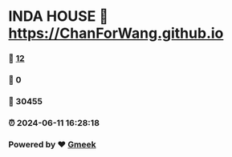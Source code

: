 # INDA HOUSE :link: https://ChanForWang.github.io 
### :page_facing_up: [12](https://ChanForWang.github.io/tag.html) 
### :speech_balloon: 0 
### :hibiscus: 30455 
### :alarm_clock: 2024-06-11 16:28:18 
### Powered by :heart: [Gmeek](https://github.com/Meekdai/Gmeek)
